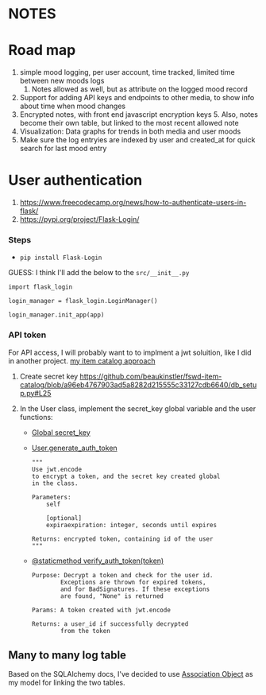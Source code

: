 # NOTES



# Road map

1. simple mood logging, per user account, time tracked, limited time between new moods logs
	1. Notes allowed as well, but as attribute on the logged mood record
2. Support for adding API keys and endpoints to other media, to show info about time when mood changes
4. Encrypted notes, with front end javascript encryption keys
	5. Also, notes become their own table, but linked to the most recent allowed note
5. Visualization: Data graphs for trends in both media and user moods
6. Make sure the log entryies are indexed by user and created_at for quick search for last mood entry



# User authentication
1. https://www.freecodecamp.org/news/how-to-authenticate-users-in-flask/
2. https://pypi.org/project/Flask-Login/

### Steps

- `pip install Flask-Login`

GUESS: I think I'll add the below to the `src/__init__.py`

```
import flask_login

login_manager = flask_login.LoginManager()

login_manager.init_app(app)
```

### API token
For API access, I will probably want to to implment a jwt soluition, like I did in another project.
[my item catalog approach](https://github.com/beaukinstler/fswd-item-catalog/blob/master/db_setup.py#L19)

1. Create secret key
	https://github.com/beaukinstler/fswd-item-catalog/blob/a96eb4767903ad5a8282d215555c33127cdb6640/db_setup.py#L25

2. In the User class, implement the secret_key global variable and the user functions:
	- [Global secret_key](https://github.com/beaukinstler/fswd-item-catalog/blob/a96eb4767903ad5a8282d215555c33127cdb6640/db_setup.py#L25)
	- [User.generate_auth_token](https://github.com/beaukinstler/fswd-item-catalog/blob/a96eb4767903ad5a8282d215555c33127cdb6640/db_setup.py#L43C9-L43C24)
		```
		"""
		Use jwt.encode
		to encrypt a token, and the secret key created global
		in the class.

		Parameters:
			self

			[optional]
			expiraexpiration: integer, seconds until expires

		Returns: encrypted token, containing id of the user
		"""
		```
	- [@staticmethod verify_auth_token(token)](https://github.com/beaukinstler/fswd-item-catalog/blob/a96eb4767903ad5a8282d215555c33127cdb6640/db_setup.py#L79C14-L79C14)


		```
		Purpose: Decrypt a token and check for the user id.
				Exceptions are thrown for expired tokens,
				and for BadSignatures. If these exceptions
				are found, "None" is returned

		Params: A token created with jwt.encode

		Returns: a user_id if successfully decrypted
				from the token
		```




## Many to many log table

Based on the SQLAlchemy docs, I've decided to use [Association Object](https://docs.sqlalchemy.org/en/14/orm/basic_relationships.html#association-object) as my model for linking the two tables.



